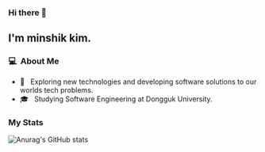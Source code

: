 ### Hi there 👋

## I'm minshik kim.

### 💻 &nbsp;About Me 

- 🤔 &nbsp; Exploring new technologies and developing software solutions to our worlds tech problems.
- 🎓 &nbsp; Studying Software Engineering at Dongguk University.

###  My Stats
![Anurag's GitHub stats](https://github-readme-stats.vercel.app/api?username=kmss6905&show_icons=true&theme=radical)
